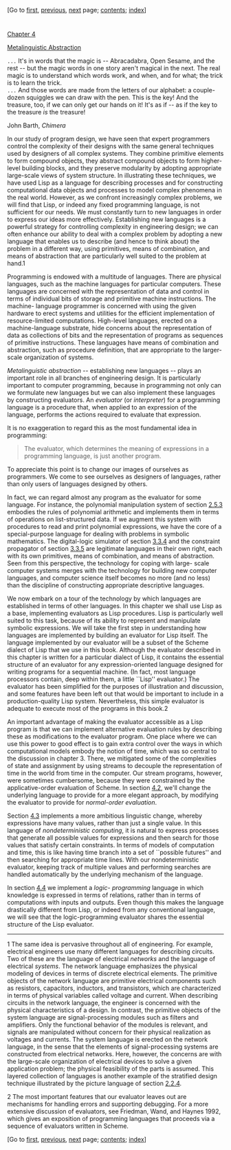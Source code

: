 [Go to [first](book.html), [previous](book-Z-H-24.html),
[next](book-Z-H-26.html) page;   [contents](book-Z-H-4.html#%_toc_start);
[index](book-Z-H-38.html#%_index_start)]

#

[Chapter 4](book-Z-H-4.html#%_toc_%_chap_4)

[Metalinguistic Abstraction](book-Z-H-4.html#%_toc_%_chap_4)

`...` It's in words that the magic is -- Abracadabra, Open Sesame, and the
rest -- but the magic words in one story aren't magical in the next. The real
magic is to understand which words work, and when, and for what; the trick is
to learn the trick.  
`...` And those words are made from the letters of our alphabet: a couple-
dozen squiggles we can draw with the pen. This is the key! And the treasure,
too, if we can only get our hands on it! It's as if -- as if the key to the
treasure _is_ the treasure!

John Barth, _Chimera_

In our study of program design, we have seen that expert programmers control
the complexity of their designs with the same general techniques used by
designers of all complex systems. They combine primitive elements to form
compound objects, they abstract compound objects to form higher-level building
blocks, and they preserve modularity by adopting appropriate large-scale views
of system structure. In illustrating these techniques, we have used Lisp as a
language for describing processes and for constructing computational data
objects and processes to model complex phenomena in the real world. However,
as we confront increasingly complex problems, we will find that Lisp, or
indeed any fixed programming language, is not sufficient for our needs. We
must constantly turn to new languages in order to express our ideas more
effectively. Establishing new languages is a powerful strategy for controlling
complexity in engineering design; we can often enhance our ability to deal
with a complex problem by adopting a new language that enables us to describe
(and hence to think about) the problem in a different way, using primitives,
means of combination, and means of abstraction that are particularly well
suited to the problem at hand.1

Programming is endowed with a multitude of languages. There are physical
languages, such as the machine languages for particular computers. These
languages are concerned with the representation of data and control in terms
of individual bits of storage and primitive machine instructions. The machine-
language programmer is concerned with using the given hardware to erect
systems and utilities for the efficient implementation of resource-limited
computations. High-level languages, erected on a machine-language substrate,
hide concerns about the representation of data as collections of bits and the
representation of programs as sequences of primitive instructions. These
languages have means of combination and abstraction, such as procedure
definition, that are appropriate to the larger-scale organization of systems.

_Metalinguistic abstraction_ \-- establishing new languages -- plays an
important role in all branches of engineering design. It is particularly
important to computer programming, because in programming not only can we
formulate new languages but we can also implement these languages by
constructing evaluators. An _evaluator_ (or _interpreter_) for a programming
language is a procedure that, when applied to an expression of the language,
performs the actions required to evaluate that expression.

It is no exaggeration to regard this as the most fundamental idea in
programming:

> The evaluator, which determines the meaning of expressions in a programming
language, is just another program.

To appreciate this point is to change our images of ourselves as programmers.
We come to see ourselves as designers of languages, rather than only users of
languages designed by others.

In fact, we can regard almost any program as the evaluator for some language.
For instance, the polynomial manipulation system of section
[2.5.3](book-Z-H-18.html#%_sec_2.5.3) embodies the rules of polynomial
arithmetic and implements them in terms of operations on list-structured data.
If we augment this system with procedures to read and print polynomial
expressions, we have the core of a special-purpose language for dealing with
problems in symbolic mathematics. The digital-logic simulator of section
[3.3.4](book-Z-H-22.html#%_sec_3.3.4) and the constraint propagator of section
[3.3.5](book-Z-H-22.html#%_sec_3.3.5) are legitimate languages in their own
right, each with its own primitives, means of combination, and means of
abstraction. Seen from this perspective, the technology for coping with large-
scale computer systems merges with the technology for building new computer
languages, and computer science itself becomes no more (and no less) than the
discipline of constructing appropriate descriptive languages.

We now embark on a tour of the technology by which languages are established
in terms of other languages. In this chapter we shall use Lisp as a base,
implementing evaluators as Lisp procedures. Lisp is particularly well suited
to this task, because of its ability to represent and manipulate symbolic
expressions. We will take the first step in understanding how languages are
implemented by building an evaluator for Lisp itself. The language implemented
by our evaluator will be a subset of the Scheme dialect of Lisp that we use in
this book. Although the evaluator described in this chapter is written for a
particular dialect of Lisp, it contains the essential structure of an
evaluator for any expression-oriented language designed for writing programs
for a sequential machine. (In fact, most language processors contain, deep
within them, a little ``Lisp'' evaluator.) The evaluator has been simplified
for the purposes of illustration and discussion, and some features have been
left out that would be important to include in a production-quality Lisp
system. Nevertheless, this simple evaluator is adequate to execute most of the
programs in this book.2

An important advantage of making the evaluator accessible as a Lisp program is
that we can implement alternative evaluation rules by describing these as
modifications to the evaluator program. One place where we can use this power
to good effect is to gain extra control over the ways in which computational
models embody the notion of time, which was so central to the discussion in
chapter 3\. There, we mitigated some of the complexities of state and
assignment by using streams to decouple the representation of time in the
world from time in the computer. Our stream programs, however, were sometimes
cumbersome, because they were constrained by the applicative-order evaluation
of Scheme. In section [4.2](book-Z-H-27.html#%_sec_4.2), we'll change the
underlying language to provide for a more elegant approach, by modifying the
evaluator to provide for _normal-order evaluation_.

Section [4.3](book-Z-H-28.html#%_sec_4.3) implements a more ambitious
linguistic change, whereby expressions have many values, rather than just a
single value. In this language of _nondeterministic computing_, it is natural
to express processes that generate all possible values for expressions and
then search for those values that satisfy certain constraints. In terms of
models of computation and time, this is like having time branch into a set of
``possible futures'' and then searching for appropriate time lines. With our
nondeterministic evaluator, keeping track of multiple values and performing
searches are handled automatically by the underlying mechanism of the
language.

In section [4.4](book-Z-H-29.html#%_sec_4.4) we implement a _logic-
programming_ language in which knowledge is expressed in terms of relations,
rather than in terms of computations with inputs and outputs. Even though this
makes the language drastically different from Lisp, or indeed from any
conventional language, we will see that the logic-programming evaluator shares
the essential structure of the Lisp evaluator.

* * *

1 The same idea is pervasive throughout all of engineering. For example,
electrical engineers use many different languages for describing circuits. Two
of these are the language of electrical _networks_ and the language of
electrical _systems_. The network language emphasizes the physical modeling of
devices in terms of discrete electrical elements. The primitive objects of the
network language are primitive electrical components such as resistors,
capacitors, inductors, and transistors, which are characterized in terms of
physical variables called voltage and current. When describing circuits in the
network language, the engineer is concerned with the physical characteristics
of a design. In contrast, the primitive objects of the system language are
signal-processing modules such as filters and amplifiers. Only the functional
behavior of the modules is relevant, and signals are manipulated without
concern for their physical realization as voltages and currents. The system
language is erected on the network language, in the sense that the elements of
signal-processing systems are constructed from electrical networks. Here,
however, the concerns are with the large-scale organization of electrical
devices to solve a given application problem; the physical feasibility of the
parts is assumed. This layered collection of languages is another example of
the stratified design technique illustrated by the picture language of section
[2.2.4](book-Z-H-15.html#%_sec_2.2.4).

2 The most important features that our evaluator leaves out are mechanisms for
handling errors and supporting debugging. For a more extensive discussion of
evaluators, see Friedman, Wand, and Haynes 1992, which gives an exposition of
programming languages that proceeds via a sequence of evaluators written in
Scheme.

[Go to [first](book.html), [previous](book-Z-H-24.html),
[next](book-Z-H-26.html) page;   [contents](book-Z-H-4.html#%_toc_start);
[index](book-Z-H-38.html#%_index_start)]

